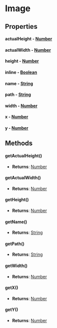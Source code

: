 # Image
## Properties
#### actualHeight - [Number](Number.html)
#### actualWidth - [Number](Number.html)
#### height - [Number](Number.html)
#### inline - [Boolean](Boolean.html)
#### name - [String](String.html)
#### path - [String](String.html)
#### width - [Number](Number.html)
#### x - [Number](Number.html)
#### y - [Number](Number.html)
## Methods
#### getActualHeight()
- **Returns**: [Number](Number.html)
#### getActualWidth()
- **Returns**: [Number](Number.html)
#### getHeight()
- **Returns**: [Number](Number.html)
#### getName()
- **Returns**: [String](String.html)
#### getPath()
- **Returns**: [String](String.html)
#### getWidth()
- **Returns**: [Number](Number.html)
#### getX()
- **Returns**: [Number](Number.html)
#### getY()
- **Returns**: [Number](Number.html)

